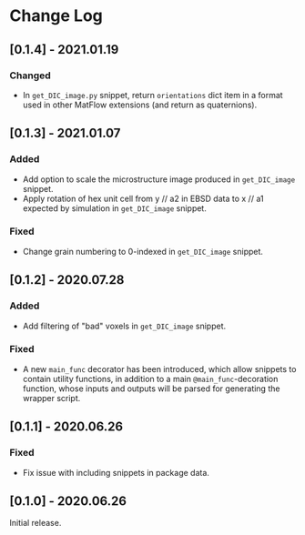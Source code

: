 # Change Log

## [0.1.4] - 2021.01.19

### Changed

- In `get_DIC_image.py` snippet, return `orientations` dict item in a format used in other MatFlow extensions (and return as quaternions).

## [0.1.3] - 2021.01.07

### Added

- Add option to scale the microstructure image produced in `get_DIC_image` snippet.
- Apply rotation of hex unit cell from y // a2 in EBSD data to x // a1 expected by simulation in `get_DIC_image` snippet.

### Fixed

- Change grain numbering to 0-indexed in `get_DIC_image` snippet.

## [0.1.2] - 2020.07.28

### Added

- Add filtering of "bad" voxels in `get_DIC_image` snippet.

### Fixed

- A new `main_func` decorator has been introduced, which allow snippets to contain utility functions, in addition to a main `@main_func`-decoration function, whose inputs and outputs will be parsed for generating the wrapper script.

## [0.1.1] - 2020.06.26

### Fixed

- Fix issue with including snippets in package data.

## [0.1.0] - 2020.06.26

Initial release.
